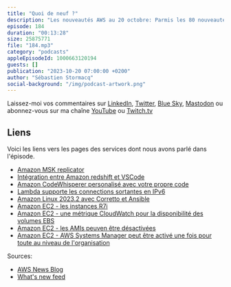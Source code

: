 ```yaml
---
title: "Quoi de neuf ?"
description: "Les nouveautés AWS au 20 octobre: Parmis les 80 nouveautés des deux dernières semaines, j'ai retenu pour vous 9 annonces, dont 5 qui concernent EC2 dont je parlerai en fin d'épisode. Le reste concerne Lambda et IPv6, Redshift et VSCode, Managed Service for Kafka, et CodeWhisperer que vous pouvez maintenant customiser avec votre base de code privée."
episode: 184
duration: "00:13:28"
size: 25875771
file: "184.mp3"
category: "podcasts"
appleEpisodeId: 1000663120194
guests: []
publication: "2023-10-20 07:00:00 +0200"
author: "Sébastien Stormacq"
social-background: "/img/podcast-artwork.png"
---
```


Laissez-moi vos commentaires sur [LinkedIn](https://www.linkedin.com/in/sebastienstormacq/), [Twitter](https://twitter.com/sebsto), [Blue Sky](https://bsky.app/profile/sebsto.bsky.social), [Mastodon](https://awscommunity.social/@sebsto) ou abonnez-vous sur ma chaîne [YouTube](https://www.youtube.com/sebsto) ou [Twitch.tv](https://www.twitch.tv/sebAWS)

## Liens

Voici les liens vers les pages des services dont nous avons parlé dans l'épisode.

- [Amazon MSK replicator](https://aws.amazon.com/blogs/aws/introducing-amazon-msk-replicator-fully-managed-replication-across-msk-clusters-in-same-or-different-aws-regions/)
- [Intégration entre Amazon redshift et VSCode](https://aws.amazon.com/about-aws/whats-new/2023/10/amazon-redshift-integration-visual-studio-code/)
- [Amazon CodeWhisperer personalisé avec votre propre code](https://aws.amazon.com/blogs/aws/new-customization-capability-in-amazon-codewhisperer-generates-even-better-suggestions-preview/)
- [Lambda supporte les connections sortantes en IPv6](https://aws.amazon.com/about-aws/whats-new/2023/10/aws-lambda-ipv6-outbound-connections-vpc/)
- [Amazon Linux 2023.2 avec Corretto et Ansible](https://aws.amazon.com/about-aws/whats-new/2023/10/amazon-linux-ansible-corretto-21-al-2023-2/)
- [Amazon EC2 - les instances R7i](https://aws.amazon.com/blogs/aws/new-seventh-generation-memory-optimized-amazon-ec2-instances-r7i/)
- [Amazon EC2 - une métrique CloudWatch pour la disponibilité des volumes EBS](https://aws.amazon.com/about-aws/whats-new/2023/10/amazon-cloudwatch-metric-monitors-reachability-ebs-volumes/)
- [Amazon EC2 - les AMIs peuven être désactivées](https://aws.amazon.com/about-aws/whats-new/2023/10/amazon-ec2-amis-disabled-state/)
- [Amazon EC2 - AWS Systems Manager peut être activé une fois pour toute au niveau de l'organisation](https://aws.amazon.com/about-aws/whats-new/2023/10/enable-aws-systems-manager-ec2-instances-organization/  )

Sources: 

- [AWS News Blog](https://aws.amazon.com/blogs/aws/)
- [What's new feed](https://aws.amazon.com/about-aws/whats-new/2023/)
